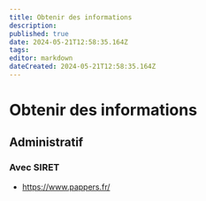 ```yaml
---
title: Obtenir des informations
description: 
published: true
date: 2024-05-21T12:58:35.164Z
tags: 
editor: markdown
dateCreated: 2024-05-21T12:58:35.164Z
---
```


# Obtenir des informations

## Administratif

### Avec SIRET

- <https://www.pappers.fr/>
